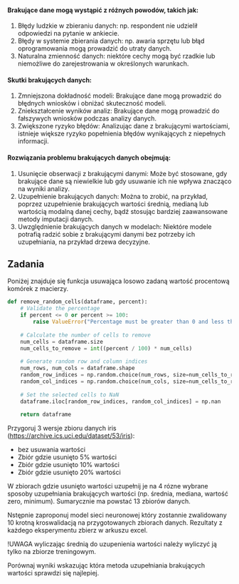 #### Brakujące dane mogą wystąpić z różnych powodów, takich jak:

1. Błędy ludzkie w zbieraniu danych: np. respondent nie udzielił odpowiedzi na pytanie w ankiecie.
2. Błędy w systemie zbierania danych: np. awaria sprzętu lub błąd oprogramowania mogą prowadzić do utraty danych.
3. Naturalna zmienność danych: niektóre cechy mogą być rzadkie lub niemożliwe do zarejestrowania w określonych warunkach.

#### Skutki brakujących danych:

1. Zmniejszona dokładność modeli: Brakujące dane mogą prowadzić do błędnych wniosków i obniżać skuteczność modeli.
2. Zniekształcenie wyników analiz: Brakujące dane mogą prowadzić do fałszywych wniosków podczas analizy danych.
3. Zwiększone ryzyko błędów: Analizując dane z brakującymi wartościami, istnieje większe ryzyko popełnienia błędów wynikających z niepełnych informacji.

#### Rozwiązania problemu brakujących danych obejmują:

1. Usunięcie obserwacji z brakującymi danymi: Może być stosowane, gdy brakujące dane są niewielkie lub gdy usuwanie ich nie wpływa znacząco na wyniki analizy.
2. Uzupełnienie brakujących danych: Można to zrobić, na przykład, poprzez uzupełnienie brakujących wartości średnią, medianą lub wartością modalną danej cechy, bądź stosując bardziej zaawansowane metody imputacji danych.
3. Uwzględnienie brakujących danych w modelach: Niektóre modele potrafią radzić sobie z brakującymi danymi bez potrzeby ich uzupełniania, na przykład drzewa decyzyjne.

## Zadania

Poniżej znajduje się funkcja usuwająca losowo zadaną wartość procentową komórek z macierzy. 

```python
def remove_random_cells(dataframe, percent):
    # Validate the percentage
    if percent <= 0 or percent >= 100:
        raise ValueError("Percentage must be greater than 0 and less than 100.")
    
    # Calculate the number of cells to remove
    num_cells = dataframe.size
    num_cells_to_remove = int((percent / 100) * num_cells)
    
    # Generate random row and column indices
    num_rows, num_cols = dataframe.shape
    random_row_indices = np.random.choice(num_rows, size=num_cells_to_remove, replace=True)
    random_col_indices = np.random.choice(num_cols, size=num_cells_to_remove, replace=True)
    
    # Set the selected cells to NaN
    dataframe.iloc[random_row_indices, random_col_indices] = np.nan
    
    return dataframe
```

Przygoruj 3 wersje zbioru danych iris (https://archive.ics.uci.edu/dataset/53/iris):
- bez usuwania wartości
- Zbiór gdzie usunięto 5% wartości
- Zbiór gdzie usunięto 10% wartości
- Zbiór gdzie usunięto 20% wartości

W zbiorach gdzie usunięto wartości uzupełnij je na 4 rózne wybrane sposoby uzupełniania brakujących wartości (np. średnia, mediana, wartość zero, minimum). Sumarycznie ma powstać 13 zbiorów danych.

Nstępnie zaproponuj model sieci neuronowej który zostannie zwalidowany 10 krotną kroswalidacją na przygotowanych zbiorach danych. Rezultaty z każdego eksperymentu zbierz w arkuszu excel.

!UWAGA wyliczając średnią do uzupenienia wartości należy wyliczyć ją tylko na zbiorze treningowym.

Porównaj wyniki wskazując która metoda uzupełniania brakujących wartości sprawdzi się najlepiej.